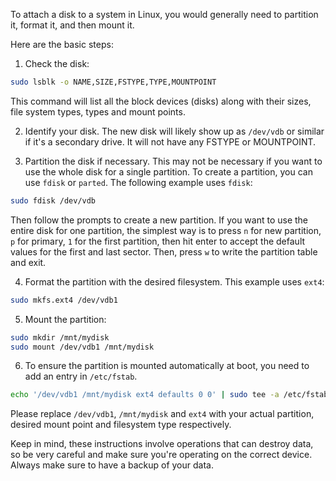 To attach a disk to a system in Linux, you would generally need to partition it, format it, and then mount it.

Here are the basic steps:

1. Check the disk:
   
```bash
sudo lsblk -o NAME,SIZE,FSTYPE,TYPE,MOUNTPOINT
```
This command will list all the block devices (disks) along with their sizes, file system types, types and mount points.

2. Identify your disk. The new disk will likely show up as `/dev/vdb` or similar if it's a secondary drive. It will not have any FSTYPE or MOUNTPOINT.

3. Partition the disk if necessary. This may not be necessary if you want to use the whole disk for a single partition. To create a partition, you can use `fdisk` or `parted`. The following example uses `fdisk`:

```bash
sudo fdisk /dev/vdb
```
Then follow the prompts to create a new partition. If you want to use the entire disk for one partition, the simplest way is to press `n` for new partition, `p` for primary, `1` for the first partition, then hit enter to accept the default values for the first and last sector. Then, press `w` to write the partition table and exit.

4. Format the partition with the desired filesystem. This example uses `ext4`:

```bash
sudo mkfs.ext4 /dev/vdb1
```

5. Mount the partition:

```bash
sudo mkdir /mnt/mydisk
sudo mount /dev/vdb1 /mnt/mydisk
```

6. To ensure the partition is mounted automatically at boot, you need to add an entry in `/etc/fstab`. 

```bash
echo '/dev/vdb1 /mnt/mydisk ext4 defaults 0 0' | sudo tee -a /etc/fstab
```

Please replace `/dev/vdb1`, `/mnt/mydisk` and `ext4` with your actual partition, desired mount point and filesystem type respectively.

Keep in mind, these instructions involve operations that can destroy data, so be very careful and make sure you're operating on the correct device. Always make sure to have a backup of your data.